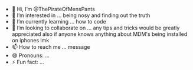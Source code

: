 - 👋 Hi, I’m @ThePirateOfMensPants
- 👀 I’m interested in ... being nosy and finding out the truth 
- 🌱 I’m currently learning ... how to code 
- 💞️ I’m looking to collaborate on ... any tips and tricks would be greatly appreciated also if anyone knows anything about MDM's being installed on iphones lmk 
- 📫 How to reach me ... message 
- 😄 Pronouns: ...
- ⚡ Fun fact: ...

<!---
ThePirateOfMensPants/ThePirateOfMensPants is a ✨ special ✨ repository because its `README.md` (this file) appears on your GitHub profile.
You can click the Preview link to take a look at your changes.
--->
